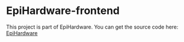# EpiHardware-frontend

This project is part of EpiHardware. You can get the source code
here: [EpiHardware](https://github.com/EpiHardware/EpiHardware)